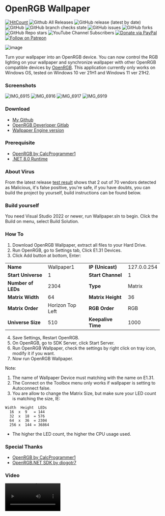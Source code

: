 # OpenRGB Wallpaper
[![HitCount](https://hits.dwyl.com/qiangqiang101/OpenRGB-Wallpaper.svg?style=flat-square&show=unique)](http://hits.dwyl.com/qiangqiang101/OpenRGB-Wallpaper)
![Github All Releases](https://img.shields.io/github/downloads/qiangqiang101/OpenRGB-Wallpaper/total.svg)
![GitHub release (latest by date)](https://img.shields.io/github/v/release/qiangqiang101/OpenRGB-Wallpaper)
![GitHub](https://img.shields.io/github/license/qiangqiang101/OpenRGB-Wallpaper)
![GitHub branch checks state](https://img.shields.io/github/checks-status/qiangqiang101/OpenRGB-Wallpaper/master)
![GitHub issues](https://img.shields.io/github/issues/qiangqiang101/OpenRGB-Wallpaper)
![GitHub forks](https://img.shields.io/github/forks/qiangqiang101/OpenRGB-Wallpaper?style=social)
![GitHub Repo stars](https://img.shields.io/github/stars/qiangqiang101/OpenRGB-Wallpaper?style=social)
![YouTube Channel Subscribers](https://img.shields.io/youtube/channel/subscribers/UCAZlasvEy1euunP1M7nwj5Q?style=social)
[![Donate via PayPal](https://img.shields.io/badge/Donate-Paypal-brightgreen)](https://paypal.me/imnotmental)
[![Follow on Patreon](https://img.shields.io/badge/Donate-Patreon-orange)](https://www.patreon.com/imnotmental)

![image](https://user-images.githubusercontent.com/11488961/201601205-465ca003-1300-4caa-a7e5-1897fb00119f.png)

Turn your wallpaper into an OpenRGB device. You can now control the RGB lighting on your wallpaper and synchronize wallpaper with other OpenRGB compatible devices by  [OpenRGB](https://gitlab.com/CalcProgrammer1/OpenRGB). This application currently only works on Windows OS, tested on Windows 10 ver 21H1 and Windows 11 ver 21H2.
 
### Screenshots 
![IMG_6915](https://user-images.githubusercontent.com/11488961/202174752-3ecf4780-be04-40de-9382-d5ad14732104.JPG)
![IMG_6916](https://user-images.githubusercontent.com/11488961/202174762-a31ea030-35ec-47d6-a1b7-d8cee2229893.JPG)
![IMG_6917](https://user-images.githubusercontent.com/11488961/202174765-5b2bbdfc-581e-4bf2-ab65-979c0533dd4b.JPG)
![IMG_6919](https://user-images.githubusercontent.com/11488961/202174769-6164a88d-039d-4922-a501-51649a4a2da6.JPG)

### Download
- [My Github](https://github.com/qiangqiang101/OpenRGB-Wallpaper/releases)
- [OpenRGB Deverloper Gitlab](https://gitlab.com/OpenRGBDevelopers/OpenRGB-Wallpaper/-/releases)
- [Wallpaper Engine version](https://steamcommunity.com/sharedfiles/filedetails/?id=2942091593)

### Prerequisite
- [OpenRGB by CalcProgrammer1](https://gitlab.com/CalcProgrammer1/OpenRGB)
- [.NET 8.0 Runtime](https://dotnet.microsoft.com/en-us/download/dotnet/8.0)

### About Virus
From the latest release [test result](https://www.virustotal.com/gui/file/34a2b0d40e1ae37f1184a6c3e52a1a207f5456cbdc6ecfa9f0539e864461043b/detection) shows that 2 out of 70 vendors detected as Malicious, it's false positive, you're safe, if you have doubts, you can build the project by yourself, build instructions can be found below.

### Build yourself
You need Visual Studio 2022 or newer, run Wallpaper.sln to begin. Click the Build on menu, select Build Solution.

### How To
1. Download OpenRGB Wallpaper, extract all files to your Hard Drive.
2. Run OpenRGB, go to Settings tab, Click E1.31 Devices.
3. Click Add button at bottom, Enter:

<table>
<tr>
<td><b>Name</b></td>
<td>Wallpaper1</td>
<td><b>IP (Unicast)</b></td>
<td>127.0.0.254</td>
</tr>
<tr>
<td><b>Start Universe</b></td>
<td>1</td>
<td><b>Start Channel</b></td>
<td>1</td>
</tr>
<tr>
<td><b>Number of LEDs</b></td>
<td>2304</td>
<td><b>Type</b></td>
<td>Matrix</td>
</tr>
<tr>
<td><b>Matrix Width</b></td>
<td>64</td>
<td><b>Matrix Height</b></td>
<td>36</td>
</tr>
<tr>
<td><b>Matrix Order</b></td>
<td>Horizon Top Left</td>
<td><b>RGB Order</b></td>
<td>RGB</td>
</tr>
<tr>
<td><b>Universe Size</b></td>
<td>510</td>
<td><b>Keepalive Time</b></td>
<td>1000</td>
</tr>
</table>

4. Save Settings, Restart OpenRGB.
5. On OpenRGB, go to SDK Server, click Start Server.
6. Run OpenRGB Wallpaper, check the settings by right click on tray icon, modify it if you want.
7. Now run OpenRGB Wallpaper.

Note: 
1. The name of Wallpaper Device must matching with the name on E1.31.
2. The Connect on the Toolbox menu only works if wallpaper is setting to Autoconnect false.
3. You are allow to change the Matrix Size, but make sure your LED count is matching the size, IE: 
```
Width  Height  LEDs
  16  x  9   = 144
  32  x  18  = 576
  64  x  36  = 2304
  256 x  144 = 36864
```
* The higher the LED count, the higher the CPU usage used.

### Special Thanks
- [OpenRGB by CalcProgrammer1](https://gitlab.com/CalcProgrammer1/OpenRGB)
- [OpenRGB.NET SDK by diogotr7](https://github.com/diogotr7/OpenRGB.NET)

### Video
<video src='https://user-images.githubusercontent.com/11488961/202005200-335f0e59-1bc4-46fa-bd34-ecd81395707b.mov' width=180 />
<video src='https://user-images.githubusercontent.com/11488961/202003013-ad6310d6-2cd6-4228-b41c-40690122471a.mov' width=180 />
